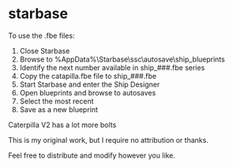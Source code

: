 # starbase
To use the .fbe files:
1. Close Starbase
2. Browse to %AppData%\Starbase\ssc\autosave\ship_blueprints
3. Identify the next number available in ship_###.fbe series
4. Copy the catapilla.fbe file to ship_###.fbe
5. Start Starbase and enter the Ship Designer
6. Open blueprints and browse to autosaves
7. Select the most recent
8. Save as a new blueprint

Caterpilla V2 has a lot more bolts

This is my original work, but I require no attribution or thanks.

Feel free to distribute and modify however you like.
